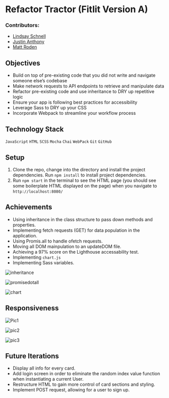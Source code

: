 # Refactor Tractor (Fitlit Version A)

### Contributors: 

- [Lindsay Schnell](https://github.com/lschnell8)
- [Justin Anthony](https://github.com/justincanthony)
- [Matt Roden](https://github.com/Matt-Roden)

## Objectives

- Build on top of pre-existing code that you did not write and navigate someone else’s codebase
- Make network requests to API endpoints to retrieve and manipulate data
- Refactor pre-existing code and use inheritance to DRY up repetitive logic
- Ensure your app is following best practices for accessibility
- Leverage Sass to DRY up your CSS
- Incorporate Webpack to streamline your workflow process

## Technology Stack

`JavaScript` `HTML` `SCSS` `Mocha` `Chai` `WebPack` `Git` `GitHub` 

## Setup

1. Clone the repo, change into the directory and install the project dependencies. Run `npm install` to install project dependencies.
1. Run `npm start` in the terminal to see the HTML page (you should see some boilerplate HTML displayed on the page) when you navigate to `http://localhost:8080/`

## Achievements

- Using inheritance in the class structure to pass down methods and properties.
- Implementing fetch requests (GET) for data population in the application.
- Using Promis.all to handle ofetch requests.
- Moving all DOM mainpulation to an updateDOM file.
- Achieving a 97% score on the Lighthouse accessability test.
- Implementing `chart.js`
- Implementing Sass variables.

![inheritance](https://res.cloudinary.com/yoroden/image/upload/v1627945700/Screen_Shot_2021-08-02_at_5.07.26_PM_gmnvva.png)

![promisedotall](https://res.cloudinary.com/yoroden/image/upload/v1627945700/Screen_Shot_2021-08-02_at_5.06.49_PM_dwb2qo.png)

![chart](https://res.cloudinary.com/yoroden/image/upload/v1627946244/Screen_Shot_2021-08-02_at_5.17.01_PM_hvoa56.png)

## Responsiveness

![Pic1](https://res.cloudinary.com/yoroden/image/upload/v1627945700/Screen_Shot_2021-08-02_at_5.03.40_PM_hubpb2.png)

![pic2](https://res.cloudinary.com/yoroden/image/upload/v1627945700/Screen_Shot_2021-08-02_at_5.04.07_PM_hkcxew.png)

![pic3](https://res.cloudinary.com/yoroden/image/upload/v1627945700/Screen_Shot_2021-08-02_at_5.04.29_PM_nsb9xn.png)

## Future Iterations

- Display all info for every card.
- Add login screen in order to eliminate the random index value function when instantiating a current User.
- Restructure HTML to gain more control of card sections and styling.
- Implement POST request, allowing for a user to sign up.

